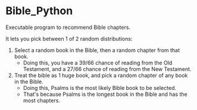 # Bible_Python
Executable program to recommend Bible chapters.

It lets you pick between 1 of 2 random distributions:
1. Select a random book in the Bible, then a random chapter from that book.
    * Doing this, you have a 39/66 chance of reading from the Old Testament, and a 27/66 chance of reading from the New Testament.
2. Treat the bible as 1 huge book, and pick a random chapter of any book in the Bible.
   * Doing this, Psalms is the most likely Bible book to be selected.
   * That's because Psalms is the longest book in the Bible and has the most chapters.
